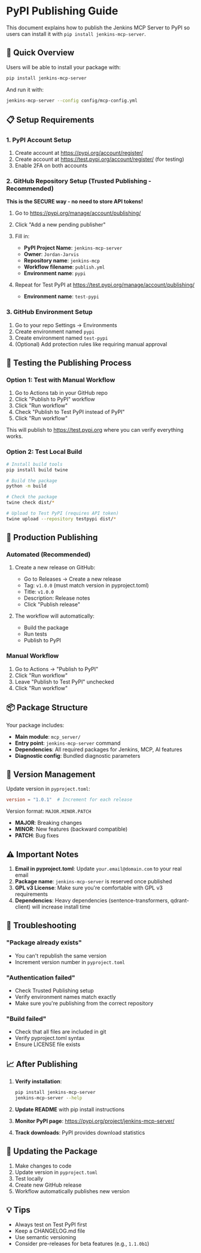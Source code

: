 # PyPI Publishing Guide

This document explains how to publish the Jenkins MCP Server to PyPI so users can install it with `pip install jenkins-mcp-server`.

## 🚀 Quick Overview

Users will be able to install your package with:
```bash
pip install jenkins-mcp-server
```

And run it with:
```bash
jenkins-mcp-server --config config/mcp-config.yml
```

## 📋 Setup Requirements

### 1. PyPI Account Setup
1. Create account at https://pypi.org/account/register/
2. Create account at https://test.pypi.org/account/register/ (for testing)
3. Enable 2FA on both accounts

### 2. GitHub Repository Setup (Trusted Publishing - Recommended)

**This is the SECURE way - no need to store API tokens!**

1. Go to https://pypi.org/manage/account/publishing/
2. Click "Add a new pending publisher"
3. Fill in:
   - **PyPI Project Name**: `jenkins-mcp-server`
   - **Owner**: `Jordan-Jarvis`
   - **Repository name**: `jenkins-mcp`
   - **Workflow filename**: `publish.yml`
   - **Environment name**: `pypi`

4. Repeat for Test PyPI at https://test.pypi.org/manage/account/publishing/
   - **Environment name**: `test-pypi`

### 3. GitHub Environment Setup
1. Go to your repo Settings → Environments
2. Create environment named `pypi`
3. Create environment named `test-pypi`
4. (Optional) Add protection rules like requiring manual approval

## 🧪 Testing the Publishing Process

### Option 1: Test with Manual Workflow
1. Go to Actions tab in your GitHub repo
2. Click "Publish to PyPI" workflow
3. Click "Run workflow"
4. Check "Publish to Test PyPI instead of PyPI"
5. Click "Run workflow"

This will publish to https://test.pypi.org where you can verify everything works.

### Option 2: Test Local Build
```bash
# Install build tools
pip install build twine

# Build the package
python -m build

# Check the package
twine check dist/*

# Upload to Test PyPI (requires API token)
twine upload --repository testpypi dist/*
```

## 🚀 Production Publishing

### Automated (Recommended)
1. Create a new release on GitHub:
   - Go to Releases → Create a new release
   - Tag: `v1.0.0` (must match version in pyproject.toml)
   - Title: `v1.0.0`
   - Description: Release notes
   - Click "Publish release"

2. The workflow will automatically:
   - Build the package
   - Run tests
   - Publish to PyPI

### Manual Workflow
1. Go to Actions → "Publish to PyPI"
2. Click "Run workflow"
3. Leave "Publish to Test PyPI" unchecked
4. Click "Run workflow"

## 📦 Package Structure

Your package includes:
- **Main module**: `mcp_server/`
- **Entry point**: `jenkins-mcp-server` command
- **Dependencies**: All required packages for Jenkins, MCP, AI features
- **Diagnostic config**: Bundled diagnostic parameters

## 🔧 Version Management

Update version in `pyproject.toml`:
```toml
version = "1.0.1"  # Increment for each release
```

Version format: `MAJOR.MINOR.PATCH`
- **MAJOR**: Breaking changes
- **MINOR**: New features (backward compatible)
- **PATCH**: Bug fixes

## ⚠️ Important Notes

1. **Email in pyproject.toml**: Update `your.email@domain.com` to your real email
2. **Package name**: `jenkins-mcp-server` is reserved once published
3. **GPL v3 License**: Make sure you're comfortable with GPL v3 requirements
4. **Dependencies**: Heavy dependencies (sentence-transformers, qdrant-client) will increase install time

## 🐛 Troubleshooting

### "Package already exists"
- You can't republish the same version
- Increment version number in `pyproject.toml`

### "Authentication failed"
- Check Trusted Publishing setup
- Verify environment names match exactly
- Make sure you're publishing from the correct repository

### "Build failed"
- Check that all files are included in git
- Verify pyproject.toml syntax
- Ensure LICENSE file exists

## 📈 After Publishing

1. **Verify installation**:
   ```bash
   pip install jenkins-mcp-server
   jenkins-mcp-server --help
   ```

2. **Update README** with pip install instructions

3. **Monitor PyPI page**: https://pypi.org/project/jenkins-mcp-server/

4. **Track downloads**: PyPI provides download statistics

## 🔄 Updating the Package

1. Make changes to code
2. Update version in `pyproject.toml`
3. Test locally
4. Create new GitHub release
5. Workflow automatically publishes new version

## 💡 Tips

- Always test on Test PyPI first
- Keep a CHANGELOG.md file
- Use semantic versioning
- Consider pre-releases for beta features (e.g., `1.1.0b1`)